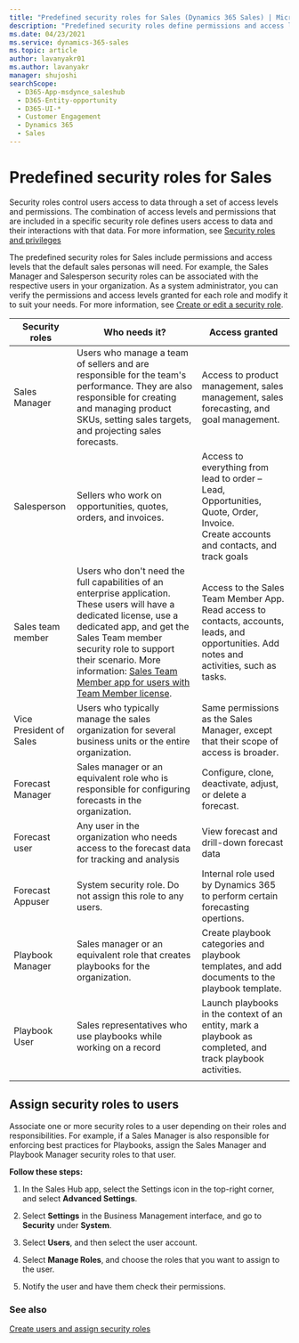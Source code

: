 ```yaml
---
title: "Predefined security roles for Sales (Dynamics 365 Sales) | MicrosoftDocs"
description: "Predefined security roles define permissions and access levels specific to different sales personas. Assign users to appropriate security roles to grant them adequate access to the system."
ms.date: 04/23/2021
ms.service: dynamics-365-sales
ms.topic: article
author: lavanyakr01
ms.author: lavanyakr
manager: shujoshi
searchScope:
  - D365-App-msdynce_saleshub
  - D365-Entity-opportunity
  - D365-UI-*
  - Customer Engagement
  - Dynamics 365
  - Sales
---
```

# Predefined security roles for Sales

Security roles control users access to data through a set of access levels and permissions. The combination of access levels and permissions that are included in a specific security role defines  users access to data and their interactions with that data. For more information, see [Security roles and privileges](/power-platform/admin/security-roles-privileges)

The predefined security roles for Sales include permissions and access levels that the default sales personas will need. For example, the Sales Manager and Salesperson security roles can be associated with the respective users in your organization. As a system administrator, you can verify the permissions and access levels granted for each role and modify it to suit your needs. For more information, see [Create or edit a security role](/power-platform/admin/create-edit-security-role).

| **Security roles** | **Who needs it?** | **Access granted** |
|-------------------------|------------|-------------------------|
| Sales Manager | Users who manage a team of sellers and are responsible for the team's performance. They are also responsible for creating and managing product SKUs, setting sales targets, and projecting sales forecasts. | Access to product management, sales management, sales forecasting, and goal management. |
| Salesperson | Sellers who work on opportunities, quotes, orders, and invoices. | Access to everything from lead to order – Lead, Opportunities, Quote, Order, Invoice.</br>Create accounts and contacts, and track goals |
| Sales team member | Users who don't need the full capabilities of an enterprise application. These users will have a dedicated license, use a dedicated app, and get the Sales Team member security role to support their scenario.  More information: [Sales Team Member app for users with Team Member license](sales-team-member.md). | Access to the Sales Team Member App. Read access to contacts, accounts, leads, and opportunities. Add notes and activities, such as tasks. |
| Vice President of Sales | Users who typically manage the sales organization for several business units or the entire organization. | Same permissions as the Sales Manager, except that their scope of access is broader. |
| Forecast Manager | Sales manager or an equivalent role who is responsible for configuring forecasts in the organization.  | Configure, clone, deactivate, adjust, or delete a forecast. |
| Forecast user | Any user in the organization who needs access to the forecast data for tracking and analysis  | View forecast and drill-down forecast data |
|Forecast Appuser  | System security role. Do not assign this role to any users. |Internal role used by Dynamics 365 to perform certain forecasting opertions. |
| Playbook Manager | Sales manager or an equivalent role that creates playbooks for the organization. | Create playbook categories and playbook templates, and add documents to the playbook template. |
| Playbook User | Sales representatives who use playbooks while working on a record | Launch playbooks in the context of an entity, mark a playbook as completed, and track playbook activities. |
|  |  |  |


## Assign security roles to users

Associate one or more security roles to a user depending on their roles and responsibilities. For example, if a Sales Manager is also
responsible for enforcing best practices for Playbooks, assign the Sales Manager and Playbook Manager security roles to that user.

**Follow these steps:**

1. In the Sales Hub app, select the Settings icon in the top-right
   corner, and select **Advanced Settings**.

2. Select **Settings** in the Business Management interface, and
   go to **Security** under **System**.

3. Select **Users**, and then select the user account.

4. Select **Manage Roles**, and choose the roles that you want to assign to the user.

5. Notify the user and have them check their permissions.

### See also
[Create users and assign security roles](/power-platform/admin/create-users-assign-online-security-roles.md)
